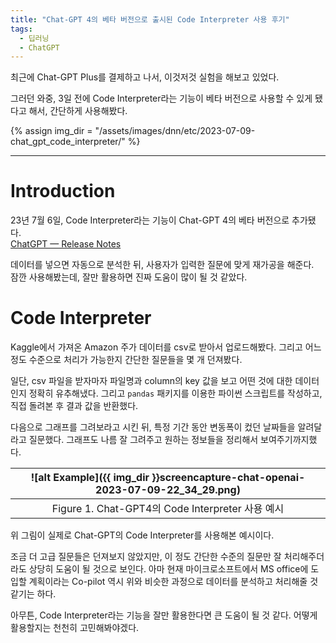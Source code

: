 ```yaml
---
title: "Chat-GPT 4의 베타 버전으로 출시된 Code Interpreter 사용 후기"
tags:
  - 딥러닝
  - ChatGPT
---
```


최근에 Chat-GPT Plus를 결제하고 나서, 이것저것 실험을 해보고 있었다.

그러던 와중, 3일 전에 Code Interpreter라는 기능이 베타 버전으로 사용할 수 있게 됐다고 해서, 간단하게 사용해봤다.

{% assign img_dir = "/assets/images/dnn/etc/2023-07-09-chat_gpt_code_interpreter/" %}

---------

# Introduction

23년 7월 6일, Code Interpreter라는 기능이 Chat-GPT 4의 베타 버전으로 추가됐다.  
[ChatGPT — Release Notes](https://help.openai.com/en/articles/6825453-chatgpt-release-notes)

데이터를 넣으면 자동으로 분석한 뒤, 사용자가 입력한 질문에 맞게 재가공을 해준다.  
잠깐 사용해봤는데, 잘만 활용하면 진짜 도움이 많이 될 것 같았다.

# Code Interpreter

Kaggle에서 가져온 Amazon 주가 데이터를 csv로 받아서 업로드해봤다.
그리고 어느 정도 수준으로 처리가 가능한지 간단한 질문들을 몇 개 던져봤다.

일단, csv 파일을 받자마자 파일명과 column의 key 값을 보고 어떤 것에 대한 데이터인지 정확히 유추해냈다.
그리고 `pandas` 패키지를 이용한 파이썬 스크립트를 작성하고, 직접 돌려본 후 결과 값을 반환했다.

다음으로 그래프를 그려보라고 시킨 뒤, 특정 기간 동안 변동폭이 컸던 날짜들을 알려달라고 질문했다.
그래프도 나름 잘 그려주고 원하는 정보들을 정리해서 보여주기까지했다.

|<a name="Figure 1">![alt Example]({{ img_dir }}screencapture-chat-openai-2023-07-09-22_34_29.png)</a>|
|:---:|
|Figure 1. Chat-GPT4의 Code Interpreter 사용 예시|

위 그림이 실제로 Chat-GPT의 Code Interpreter를 사용해본 예시이다.

조금 더 고급 질문들은 던져보지 않았지만, 이 정도 간단한 수준의 질문만 잘 처리해주더라도 상당히 도움이 될 것으로 보인다.
아마 현재 마이크로소프트에서 MS office에 도입할 계획이라는 Co-pilot 역시 위와 비슷한 과정으로 데이터를 분석하고 처리해줄 것 같기는 하다.

아무튼, Code Interpreter라는 기능을 잘만 활용한다면 큰 도움이 될 것 같다. 어떻게 활용할지는 천천히 고민해봐야겠다.
